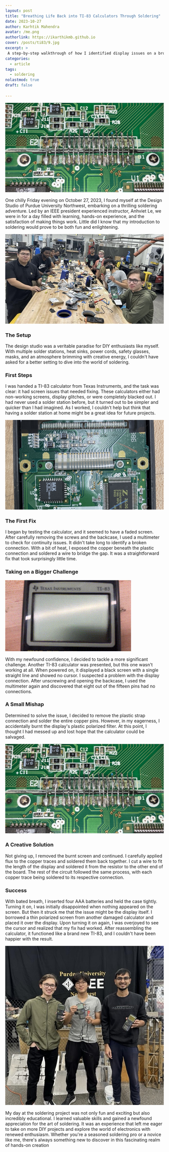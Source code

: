 ```yaml
---
layout: post
title: "Breathing Life Back into TI-83 Calculators Through Soldering"
date: 2023-10-27
author: Karhtik Mahendra
avatar: /me.png
authorlink: https://ikarthikmb.github.io
cover: /posts/ti83/9.jpg
excerpt: >
 A step-by-step walkthrough of how I identified display issues on a broken TI-83 calculator and brought it back to working condition through soldering.
categories:
  - article
tags:
  - soldering
nolastmod: true
draft: false

---
```


![](static/posts/ti83/9.jpg)

One chilly Friday evening on October 27, 2023, I found myself at the Design Studio of Purdue University Northwest, embarking on a thrilling soldering adventure. Led by an IEEE president experienced instructor, Anhviet Le, we were in for a day filled with learning, hands-on experience, and the satisfaction of making things work. Little did I know that my introduction to soldering would prove to be both fun and enlightening.

![group holding ti83](https://raw.githubusercontent.com/Ikarthikmb/ikarthikmb.github.io/master/static/posts/ti83/12.jpg)

### The Setup

The design studio was a veritable paradise for DIY enthusiasts like myself. With multiple solder stations, heat sinks, power cords, safety glasses, masks, and an atmosphere brimming with creative energy, I couldn't have asked for a better setting to dive into the world of soldering.

### First Steps

I was handed a TI-83 calculator from Texas Instruments, and the task was clear: it had screen issues that needed fixing. These calculators either had non-working screens, display glitches, or were completely blacked out. I had never used a solder station before, but it turned out to be simpler and quicker than I had imagined. As I worked, I couldn't help but think that having a solder station at home might be a great idea for future projects.

![cal internal](https://raw.githubusercontent.com/Ikarthikmb/ikarthikmb.github.io/master/static/posts/ti83/3.jpg)

### The First Fix
I began by testing the calculator, and it seemed to have a faded screen. After carefully removing the screws and the backcase, I used a multimeter to check for continuity issues. It didn't take long to identify a broken connection. With a bit of heat, I exposed the copper beneath the plastic connection and soldered a wire to bridge the gap. It was a straightforward fix that took surprisingly little time.

### Taking on a Bigger Challenge

![blank screen ti83](https://raw.githubusercontent.com/Ikarthikmb/ikarthikmb.github.io/master/static/posts/ti83/7.gif#center)

With my newfound confidence, I decided to tackle a more significant challenge. Another TI-83 calculator was presented, but this one wasn't working at all. When powered on, it displayed a black screen with a single straight line and showed no cursor. I suspected a problem with the display connection. After unscrewing and opening the backcase, I used the multimeter again and discovered that eight out of the fifteen pins had no connections.

### A Small Mishap
Determined to solve the issue, I decided to remove the plastic strap connection and solder the entire copper pins. However, in my eagerness, I accidentally burnt the display's plastic polarized filter. At this point, I thought I had messed up and lost hope that the calculator could be salvaged.

![cal internal all soldered](https://raw.githubusercontent.com/Ikarthikmb/ikarthikmb.github.io/master/static/posts/ti83/9.jpg)

### A Creative Solution
Not giving up, I removed the burnt screen and continued. I carefully applied flux to the copper traces and soldered them back together. I cut a wire to fit the length of the display and soldered it from the resistor to the other end of the board. The rest of the circuit followed the same process, with each copper trace being soldered to its respective connection.

### Success
With bated breath, I inserted four AAA batteries and held the case tightly. Turning it on, I was initially disappointed when nothing appeared on the screen. But then it struck me that the issue might be the display itself. I borrowed a thin polarized screen from another damaged calculator and placed it over the display. Upon turning it on again, I was overjoyed to see the cursor and realized that my fix had worked. After reassembling the calculator, it functioned like a brand new TI-83, and I couldn't have been happier with the result.

![final showcase](https://raw.githubusercontent.com/Ikarthikmb/ikarthikmb.github.io/master/static/posts/ti83/14.jpg)

My day at the soldering project was not only fun and exciting but also incredibly educational. I learned valuable skills and gained a newfound appreciation for the art of soldering. It was an experience that left me eager to take on more DIY projects and explore the world of electronics with renewed enthusiasm. Whether you're a seasoned soldering pro or a novice like me, there's always something new to discover in this fascinating realm of hands-on creation

